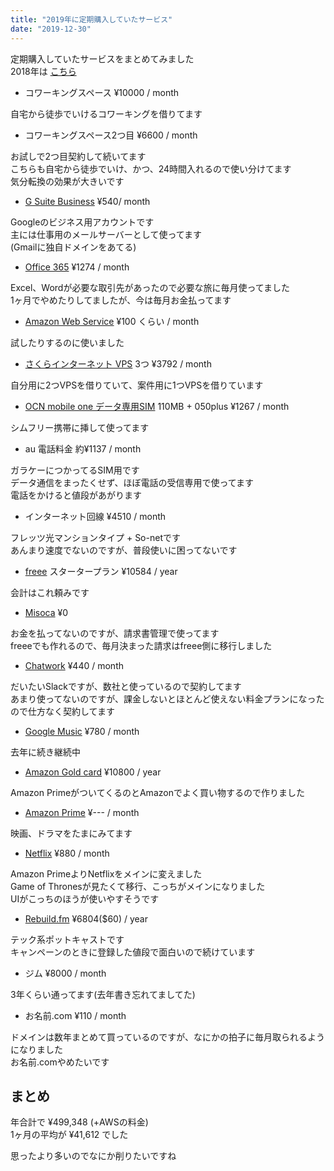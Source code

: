 ```yaml
---
title: "2019年に定期購入していたサービス"
date: "2019-12-30"
---
```


定期購入していたサービスをまとめてみました  
2018年は [こちら](https://blog.freks.jp/subscription-2018)

- コワーキングスペース ¥10000 / month

自宅から徒歩でいけるコワーキングを借りてます  

- コワーキングスペース2つ目 ¥6600 / month

お試しで2つ目契約して続いてます  
こちらも自宅から徒歩でいけ、かつ、24時間入れるので使い分けてます  
気分転換の効果が大きいです    

- [G Suite Business](https://gsuite.google.co.jp/intl/ja/solutions/) ¥540/ month

Googleのビジネス用アカウントです  
主には仕事用のメールサーバーとして使ってます  
(Gmailに独自ドメインをあてる)  

- [Office 365](https://www.office.com/?omkt=ja-jp) ¥1274 / month

Excel、Wordが必要な取引先があったので必要な旅に毎月使ってました  
1ヶ月でやめたりしてましたが、今は毎月お金払ってます  

- [Amazon Web Service](https://aws.amazon.com/jp/) ¥100 くらい / month

試したりするのに使いました  

- [さくらインターネット VPS](https://vps.sakura.ad.jp/) 3つ ¥3792 / month

自分用に2つVPSを借りていて、案件用に1つVPSを借りています  

- [OCN mobile one データ専用SIM](https://www.ntt.com/personal/services/mobile/one/sim.html) 110MB + 050plus ¥1267 / month

シムフリー携帯に挿して使ってます  

- au 電話料金 約¥1137 / month

ガラケーにつかってるSIM用です  
データ通信をまったくせず、ほぼ電話の受信専用で使ってます  
電話をかけると値段があがります  

- インターネット回線 ¥4510 / month

フレッツ光マンションタイプ + So-netです  
あんまり速度でないのですが、普段使いに困ってないです  

- [freee](https://www.freee.co.jp/) スタータープラン ¥10584 / year

会計はこれ頼みです  

- [Misoca](https://www.freee.co.jp://www.misoca.jp/) ¥0

お金を払ってないのですが、請求書管理で使ってます  
freeeでも作れるので、毎月決まった請求はfreee側に移行しました  

- [Chatwork](https://go.chatwork.com/ja/) ¥440 / month

だいたいSlackですが、数社と使っているので契約してます  
あまり使ってないのですが、課金しないとほとんど使えない料金プランになったので仕方なく契約してます

- [Google Music](https://play.google.com/music/) ¥780 / month

去年に続き継続中 

- [Amazon Gold card](https://www.amazon.co.jp/%E4%B8%89%E4%BA%95%E4%BD%8F%E5%8F%8B%E3%82%AB%E3%83%BC%E3%83%89%E6%A0%AA%E5%BC%8F%E4%BC%9A%E7%A4%BE-Amazon-Mastercard%E3%82%B4%E3%83%BC%E3%83%AB%E3%83%89/dp/B0092VB6VK) ¥10800 / year

Amazon PrimeがついてくるのとAmazonでよく買い物するので作りました  

- [Amazon Prime](https://www.amazon.co.jp/amazonprime) ¥--- / month

映画、ドラマをたまにみてます 

- [Netflix](https://www.netflix.com/jp/) ¥880 / month

Amazon PrimeよりNetflixをメインに変えました  
Game of Thronesが見たくて移行、こっちがメインになりました  
UIがこっちのほうが使いやすそうです  

- [Rebuild.fm](https://rebuild.fm/) ¥6804($60) / year

テック系ポットキャストです  
キャンペーンのときに登録した値段で面白いので続けています 

- ジム ¥8000 / month

3年くらい通ってます(去年書き忘れてましてた)

- お名前.com ¥110 / month

ドメインは数年まとめて買っているのですが、なにかの拍子に毎月取られるようになりました  
お名前.comやめたいです  

## まとめ

年合計で ¥499,348 (+AWSの料金)  
1ヶ月の平均が ¥41,612 でした  

思ったより多いのでなにか削りたいですね  
